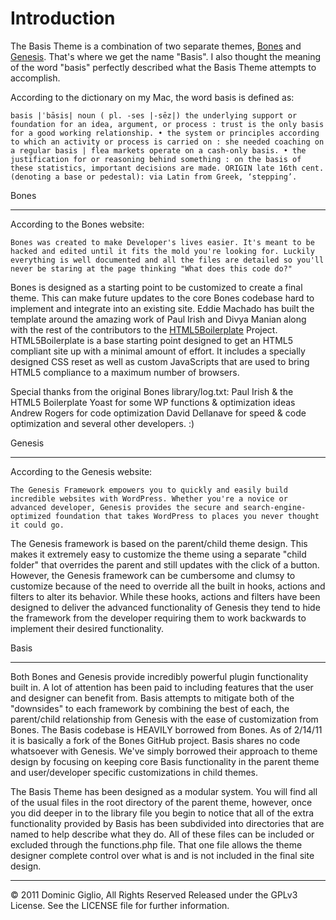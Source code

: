 Introduction
============

The Basis Theme is a combination of two separate themes, [Bones][] and [Genesis][]. That's where we get the name "Basis". I also thought the meaning of the word "basis" perfectly described what the Basis Theme attempts to accomplish.

According to the dictionary on my Mac, the word basis is defined as:

`basis |ˈbāsis|
noun ( pl. -ses |-sēz|)
the underlying support or foundation for an idea, argument, or process : trust is the only basis for a good working relationship.
• the system or principles according to which an activity or process is carried on : she needed coaching on a regular basis | flea markets operate on a cash-only basis.
• the justification for or reasoning behind something : on the basis of these statistics, important decisions are made.
ORIGIN late 16th cent. (denoting a base or pedestal): via Latin from Greek, ‘stepping’.`

[Bones]: http://themble.com/bones/
[Genesis]: http://www.studiopress.com/themes/genesis

Bones
_____

According to the Bones website:

`Bones was created to make Developer's lives easier. It's meant to be hacked and edited until it fits the mold you're looking for. Luckily everything is well documented and all the files are detailed so you'll never be staring at the page thinking "What does this code do?"`

Bones is designed as a starting point to be customized to create a final theme. This can make future updates to the core Bones codebase hard to implement and integrate into an existing site. Eddie Machado has built the template around the amazing work of Paul Irish and Divya Manian along with the rest of the contributors to the [HTML5Boilerplate][] Project. HTML5Boilerplate is a base starting point designed to get an HTML5 compliant site up with a minimal amount of effort. It includes a specially designed CSS reset as well as custom JavaScripts that are used to bring HTML5 compliance to a maximum number of browsers.

[HTML5Boilerplate]: http://html5boilerplate.com/

Special thanks from the original Bones library/log.txt:
Paul Irish & the HTML5 Boilerplate
Yoast for some WP functions & optimization ideas
Andrew Rogers for code optimization
David Dellanave for speed & code optimization
and several other developers. :)

Genesis
_______

According to the Genesis website:

`The Genesis Framework empowers you to quickly and easily build incredible websites with WordPress. Whether you're a novice or advanced developer, Genesis provides the secure and search-engine-optimized foundation that takes WordPress to places you never thought it could go.`

The Genesis framework is based on the parent/child theme design. This makes it extremely easy to customize the theme using a separate "child folder" that overrides the parent and still updates with the click of a button. However, the Genesis framework can be cumbersome and clumsy to customize because of the need to override all the built in hooks, actions and filters to alter its behavior. While these hooks, actions and filters have been designed to deliver the advanced functionality of Genesis they tend to hide the framework from the developer requiring them to work backwards to implement their desired functionality.

Basis
_____

Both Bones and Genesis provide incredibly powerful plugin functionality built in. A lot of attention has been paid to including features that the user and designer can benefit from. Basis attempts to mitigate both of the "downsides" to each framework by combining the best of each, the parent/child relationship from Genesis with the ease of customization from Bones. The Basis codebase is HEAVILY borrowed from Bones. As of 2/14/11 it is basically a fork of the Bones GitHub project. Basis shares no code whatsoever with Genesis. We've simply borrowed their approach to theme design by focusing on keeping core Basis functionality in the parent theme and user/developer specific customizations in child themes.

The Basis Theme has been designed as a modular system. You will find all of the usual files in the root directory of the parent theme, however, once you did deeper in to the library file you begin to notice that all of the extra functionality provided by Basis has been subdivided into directories that are named to help describe what they do. All of these files can be included or excluded through the functions.php file. That one file allows the theme designer complete control over what is and is not included in the final site design.

***

&copy; 2011 Dominic Giglio, All Rights Reserved
Released under the GPLv3 License. See the LICENSE file for further information.